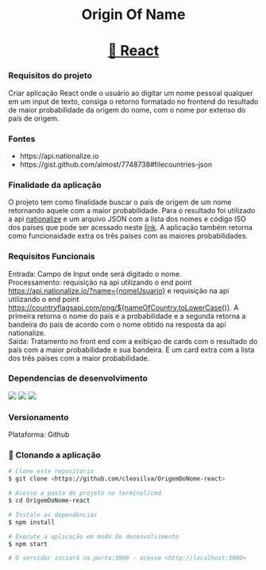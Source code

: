 <h1 align = "center">Origin Of Name</h1>
<h1 align="center">
    <a href="https://reactjs.org/">🔗 React</a>
</h1>

### Requisitos do projeto
Criar aplicação React onde o usuário ao digitar um nome pessoal qualquer em um input de texto, consiga o retorno
formatado no frontend do resultado de maior probabilidade da origem do nome, com o nome por extenso do país
de origem.

### Fontes
<ul>
  <li>https://api.nationalize.io</li>
  <li>https://gist.github.com/almost/7748738#filecountries-json</li>
</ul>

### Finalidade da aplicação
O projeto tem como finalidade buscar o país de origem de um nome retornando aquele com a maior probabilidade. Para o resultado foi utilizado a api [nationalize](https://api.nationalize.io) e um arquivo JSON com a lista dos nomes e código ISO dos países que pode ser acessado neste [link](https://gist.github.com/almost/7748738#filecountries-json). A aplicação também retorna como funcionaidade extra os três países com as maiores probabilidades.

### Requisitos Funcionais
Entrada: Campo de Input onde será digitado o nome.<br>
Processamento: requisição na api utilizando o end point  https://api.nationalize.io/?name={nomeUsuario} e requisição na api utilizando o end point https://countryflagsapi.com/png/${nameOfCountry.toLowerCase()}. A primeira retorna o nome do país e a probabilidade e a segunda retorna a bandeira do país de acordo com o nome obtido na resposta da api nationalize.<br>
Saída: Tratamento no front end com a exibiçao de cards com o resultado do país com a maior probabilidade e sua bandeira. E um card extra com a lista dos três países com a maior probabilidade.

### Dependencias de desenvolvimento
<img src="https://img.shields.io/badge/npm-axios-orange"/> <img src="https://img.shields.io/badge/B-Bootstrap-yellowgreen"/> <img src="https://img.shields.io/badge/bs-react--icons-blue"/>

### Versionamento
Plataforma: Github

### 🎲 Clonando a aplicação

```bash
# Clone este repositório
$ git clone <https://github.com/cleosilva/OrigemDoNome-react>

# Acesse a pasta do projeto no terminal/cmd
$ cd OrigemDoNome-react

# Instale as dependências
$ npm install

# Execute a aplicação em modo de desenvolvimento
$ npm start

# O servidor inciará na porta:3000 - acesse <http://localhost:3000>
